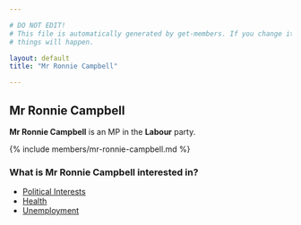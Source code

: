 ```yaml
---

# DO NOT EDIT!
# This file is automatically generated by get-members. If you change it, bad
# things will happen.

layout: default
title: "Mr Ronnie Campbell"

---
```


## Mr Ronnie Campbell

**Mr Ronnie Campbell** is an MP in the **Labour** party.

{% include members/mr-ronnie-campbell.md %}

### What is Mr Ronnie Campbell interested in?


* [Political Interests](/interests/political-interests.html)
* [Health](/interests/health.html)
* [Unemployment](/interests/unemployment.html)
